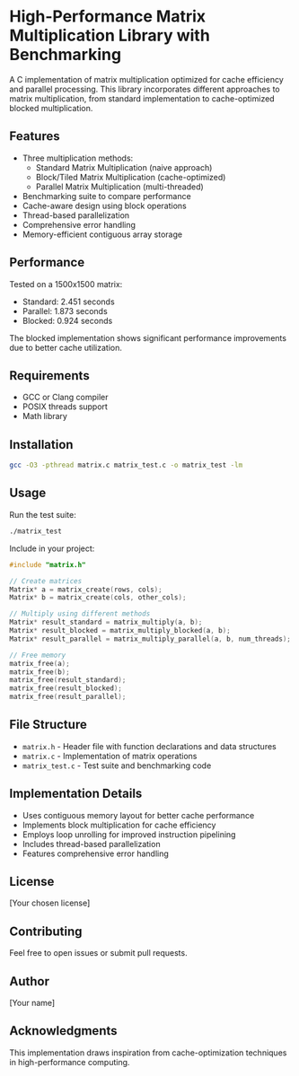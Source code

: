 # High-Performance Matrix Multiplication Library with Benchmarking

A C implementation of matrix multiplication optimized for cache efficiency and parallel processing. This library incorporates different approaches to matrix multiplication, from standard implementation to cache-optimized blocked multiplication.

## Features

- Three multiplication methods:
  - Standard Matrix Multiplication (naive approach)
  - Block/Tiled Matrix Multiplication (cache-optimized)
  - Parallel Matrix Multiplication (multi-threaded)
- Benchmarking suite to compare performance
- Cache-aware design using block operations
- Thread-based parallelization
- Comprehensive error handling
- Memory-efficient contiguous array storage

## Performance

Tested on a 1500x1500 matrix:
- Standard: 2.451 seconds
- Parallel: 1.873 seconds
- Blocked:  0.924 seconds

The blocked implementation shows significant performance improvements due to better cache utilization.

## Requirements

- GCC or Clang compiler
- POSIX threads support
- Math library

## Installation

```bash
gcc -O3 -pthread matrix.c matrix_test.c -o matrix_test -lm
```

## Usage

Run the test suite:
```bash
./matrix_test
```

Include in your project:
```c
#include "matrix.h"

// Create matrices
Matrix* a = matrix_create(rows, cols);
Matrix* b = matrix_create(cols, other_cols);

// Multiply using different methods
Matrix* result_standard = matrix_multiply(a, b);
Matrix* result_blocked = matrix_multiply_blocked(a, b);
Matrix* result_parallel = matrix_multiply_parallel(a, b, num_threads);

// Free memory
matrix_free(a);
matrix_free(b);
matrix_free(result_standard);
matrix_free(result_blocked);
matrix_free(result_parallel);
```

## File Structure

- `matrix.h` - Header file with function declarations and data structures
- `matrix.c` - Implementation of matrix operations
- `matrix_test.c` - Test suite and benchmarking code

## Implementation Details

- Uses contiguous memory layout for better cache performance
- Implements block multiplication for cache efficiency
- Employs loop unrolling for improved instruction pipelining
- Includes thread-based parallelization
- Features comprehensive error handling

## License

[Your chosen license]

## Contributing

Feel free to open issues or submit pull requests.

## Author

[Your name]

## Acknowledgments

This implementation draws inspiration from cache-optimization techniques in high-performance computing.
